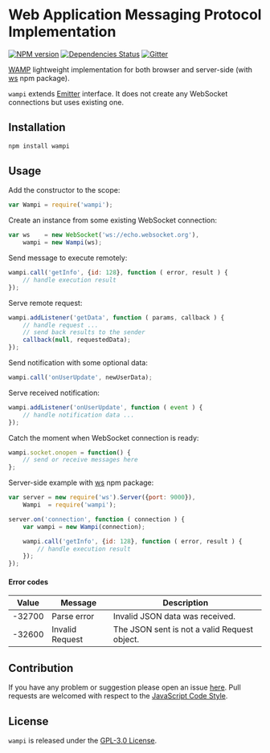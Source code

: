 Web Application Messaging Protocol Implementation
=================================================

[![NPM version](https://img.shields.io/npm/v/wampi.svg?style=flat-square)](https://www.npmjs.com/package/wampi)
[![Dependencies Status](https://img.shields.io/david/DarkPark/wampi.svg?style=flat-square)](https://david-dm.org/DarkPark/wampi)
[![Gitter](https://img.shields.io/badge/gitter-join%20chat-blue.svg?style=flat-square)](https://gitter.im/DarkPark/stb)


[WAMP](http://wamp-proto.org/) lightweight implementation for both browser and server-side (with [ws](https://www.npmjs.com/package/ws) npm package).

`wampi` extends [Emitter](https://github.com/stbsdk/emitter) interface.
It does not create any WebSocket connections but uses existing one.


## Installation ##

```bash
npm install wampi
```


## Usage ##

Add the constructor to the scope:

```js
var Wampi = require('wampi');
```

Create an instance from some existing WebSocket connection:

```js
var ws    = new WebSocket('ws://echo.websocket.org'),
    wampi = new Wampi(ws);
```

Send message to execute remotely:

```js
wampi.call('getInfo', {id: 128}, function ( error, result ) {
	// handle execution result
});
```

Serve remote request:

```js
wampi.addListener('getData', function ( params, callback ) {
	// handle request ...
	// send back results to the sender
	callback(null, requestedData);
});
```

Send notification with some optional data:

```js
wampi.call('onUserUpdate', newUserData);
```

Serve received notification:

```js
wampi.addListener('onUserUpdate', function ( event ) {
	// handle notification data ...
});
```

Catch the moment when WebSocket connection is ready:

```js
wampi.socket.onopen = function() {
	// send or receive messages here
};
```

Server-side example with [ws](https://www.npmjs.com/package/ws) npm package:

```js
var server = new require('ws').Server({port: 9000}),
	Wampi  = require('wampi');

server.on('connection', function ( connection ) {
	var wampi = new Wampi(connection);

	wampi.call('getInfo', {id: 128}, function ( error, result ) {
    	// handle execution result
    });
});
```

#### Error codes

 Value  | Message          | Description
--------|------------------|-------------
 -32700 | Parse error      | Invalid JSON data was received.
 -32600 | Invalid Request  | The JSON sent is not a valid Request object.


## Contribution ##

If you have any problem or suggestion please open an issue [here](https://github.com/DarkPark/wampi/issues).
Pull requests are welcomed with respect to the [JavaScript Code Style](https://github.com/DarkPark/jscs).


## License ##

`wampi` is released under the [GPL-3.0 License](http://opensource.org/licenses/GPL-3.0).
